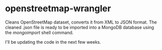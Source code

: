 # openstreetmap-wrangler
Cleans OpenStreetMap dataset, converts it from XML to JSON format. The cleaned .json file is ready to be imported into a MongoDB database using the <em>mongoimport</em> shell command.

I'll be updating the code in the next few weeks.
